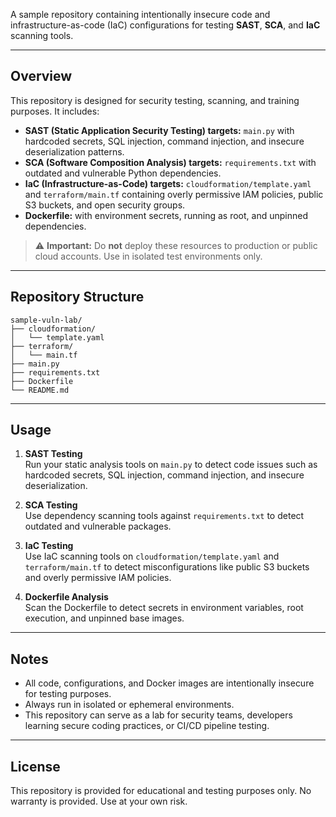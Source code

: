 A sample repository containing intentionally insecure code and infrastructure-as-code (IaC) configurations for testing **SAST**, **SCA**, and **IaC** scanning tools.

---

## Overview

This repository is designed for security testing, scanning, and training purposes. It includes:

- **SAST (Static Application Security Testing) targets:** `main.py` with hardcoded secrets, SQL injection, command injection, and insecure deserialization patterns.
- **SCA (Software Composition Analysis) targets:** `requirements.txt` with outdated and vulnerable Python dependencies.
- **IaC (Infrastructure-as-Code) targets:** `cloudformation/template.yaml` and `terraform/main.tf` containing overly permissive IAM policies, public S3 buckets, and open security groups.
- **Dockerfile:** with environment secrets, running as root, and unpinned dependencies.

> ⚠️ **Important:** Do **not** deploy these resources to production or public cloud accounts. Use in isolated test environments only.

---

## Repository Structure

```
sample-vuln-lab/
├── cloudformation/
│   └── template.yaml
├── terraform/
│   └── main.tf
├── main.py
├── requirements.txt
├── Dockerfile
└── README.md
```

---

## Usage

1. **SAST Testing**  
   Run your static analysis tools on `main.py` to detect code issues such as hardcoded secrets, SQL injection, command injection, and insecure deserialization.

2. **SCA Testing**  
   Use dependency scanning tools against `requirements.txt` to detect outdated and vulnerable packages.

3. **IaC Testing**  
   Use IaC scanning tools on `cloudformation/template.yaml` and `terraform/main.tf` to detect misconfigurations like public S3 buckets and overly permissive IAM policies.

4. **Dockerfile Analysis**  
   Scan the Dockerfile to detect secrets in environment variables, root execution, and unpinned base images.

---

## Notes

- All code, configurations, and Docker images are intentionally insecure for testing purposes.
- Always run in isolated or ephemeral environments.
- This repository can serve as a lab for security teams, developers learning secure coding practices, or CI/CD pipeline testing.

---

## License

This repository is provided for educational and testing purposes only. No warranty is provided. Use at your own risk.
